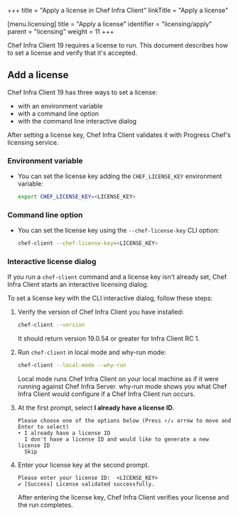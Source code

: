+++
title = "Apply a license in Chef Infra Client"
linkTitle = "Apply a license"

[menu.licensing]
title = "Apply a license"
identifier = "licensing/apply"
parent = "licensing"
weight = 11
+++

Chef Infra Client 19 requires a license to run. This document describes how to set a license and verify that it's accepted.

## Add a license

Chef Infra Client 19 has three ways to set a license:

- with an environment variable
- with a command line option
- with the command line interactive dialog

After setting a license key, Chef Infra Client validates it with Progress Chef's licensing service.

### Environment variable

- You can set the license key adding the `CHEF_LICENSE_KEY` environment variable:

  ```sh
  export CHEF_LICENSE_KEY=<LICENSE_KEY>
  ```

### Command line option

- You can set the license key using the `--chef-license-key` CLI option:

  ```sh
  chef-client --chef-license-key=<LICENSE_KEY>
  ```

### Interactive license dialog

If you run a `chef-client` command and a license key isn't already set, Chef Infra Client starts an interactive licensing dialog.

To set a license key with the CLI interactive dialog, follow these steps:

1. Verify the version of Chef Infra Client you have installed:

    ```sh
    chef-client --version
    ```

    It should return version 19.0.54 or greater for Infra Client RC 1.

1. Run `chef-client` in local mode and why-run mode:

    ```sh
    chef-client --local-mode --why-run
    ```

    Local mode runs Chef Infra Client on your local machine as if it were running against Chef Infra Server. why-run mode shows you what Chef Infra Client would configure if a Chef Infra Client run occurs.

1. At the first prompt, select **I already have a license ID**.

    ```text
    Please choose one of the options below (Press ↑/↓ arrow to move and Enter to select)
    ‣ I already have a license ID
      I don't have a license ID and would like to generate a new license ID
      Skip
    ```

1. Enter your license key at the second prompt.

    ```text
    Please enter your license ID:  <LICENSE_KEY>
    ✔ [Success] License validated successfully.
    ```

    After entering the license key, Chef Infra Client verifies your license and the run completes.
